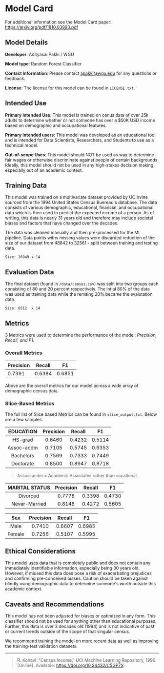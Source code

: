 # Model Card

For additional information see the Model Card paper: https://arxiv.org/pdf/1810.03993.pdf

## Model Details

**Developer**: Adityasai Pakki / WGU

**Model type**: Random Forest Classifier

**Contact Information**: Please contact [apakki@wgu.edu](mailto://apakki@wgu.edu) for any questions or feedback.

**License**: The license for this model can be found in `LICENSE.txt`.

## Intended Use

**Primary Intended Use**: This model is trained on cenus data of over 25k adults to determine whether or not someone has over a $50K USD income based on demographic and occupational features.

**Primary intended users**: This model was developed as an educational tool and is intended for Data Scientists, Researchers, and Students to use as a technical model.

**Out-of-scope Uses**: This model should NOT be used as way to determine fair wages or otherwise discriminate against people of certain backgrounds. Ideally, this model should not be used in any high-stakes decision making, especially out of an academic context.

## Training Data

This model was trained on a multivariate dataset provided by UC Irvine sourced from the 1994 United States Census Buereau's database. The data consists of various demographic, educational, financial, and occupational data which is then used to predict the expected income of a person. As of writing, this data is nearly 31 years old and therefore may include societal biases and factors that have changed over the decades.

The data was cleaned manually and then pre-processed for the ML pipeline. Data points withs missing values were discarded reduction of the size of our dataset from 48842 to 32561 - split between training and testing data.

`Size: 26049 x 14`

## Evaluation Data

The final dataset (found in `/data/census.csv`) was split into two groups each consisting of 80 and 20 percent respectively. The intial 80% of the data was used as training data while the remaing 20% became the evalutation data.

`Size: 6512  x 14`

## Metrics

3 Metrics were used to determine the performance of the model: _Precision, Recall, and F1._

### **Overall Metrics**

| Precision | Recall | F1     |
| --------- | ------ | ------ |
| 0.7391    | 0.6384 | 0.6851 |

Above are the overall metrics for our model across a wide array of demographic census data.

### **Slice-Based Metrics**

The full list of Slice based Metrics can be found in `slice_output.txt`. Below are a few samples.

| **EDUCATION** | Precision | Recall |   F1   |
| :-----------: | :-------: | :----: | :----: |
|    HS-grad    |  0.6460   | 0.4232 | 0.5114 |
|  Assoc-acdm   |  0.7105   | 0.5745 | 0.6353 |
|   Bachelors   |  0.7569   | 0.7333 | 0.7449 |
|   Doctorate   |  0.8500   | 0.8947 | 0.8718 |

> Assoc-acdm = Academic Associates rather than vocational.

| **MARITAL STATUS** | Precision | Recall |   F1   |
| :----------------: | :-------: | :----: | :----: |
|      Divorced      |  0.7778   | 0.3398 | 0.4730 |
|   Never-Married    |  0.8148   | 0.4272 | 0.5605 |

| **Sex** | Precision | Recall |   F1   |
| :-----: | :-------: | :----: | :----: |
|  Male   |  0.7410   | 0.6607 | 0.6985 |
| Female  |  0.7256   | 0.5107 | 0.5995 |

## Ethical Considerations

This model uses data that is completely public and does not contain any immediately identifiable information, especially being 30 years old. However, if miused this data does pose a risk of exacerbating prejudices and confirming pre-conceived biases. Caution should be taken against blindly using demographic data to determine someone's worth outside this academic context.

## Caveats and Recommendations

This model has not been adjusted for biases or optimized in any form. This classifier should not be used for anything other than educational purposes. Further, this data is over 3 decades old (1994) and is not indicative of past or current trends outside of the scope of that singular census.

We recommend training the model on more recent data as well as improving the training-test validation datasets.

<hr/>

> R. Kohavi. "Census Income," UCI Machine Learning Repository, 1996. [Online]. Available: https://doi.org/10.24432/C5GP7S.
